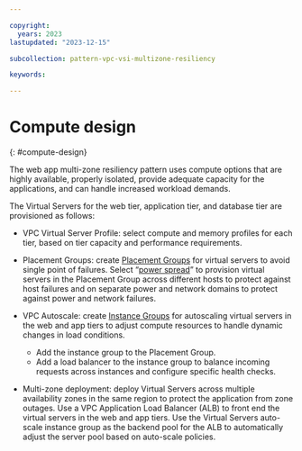 ```yaml
---

copyright:
  years: 2023
lastupdated: "2023-12-15"

subcollection: pattern-vpc-vsi-multizone-resiliency

keywords:

---
```


# Compute design
{: #compute-design}

The web app multi-zone resiliency pattern uses compute options that are highly available, properly isolated, provide adequate capacity for the applications, and can handle increased workload demands.

The Virtual Servers for the web tier, application tier, and database tier are provisioned as follows:

- VPC Virtual Server Profile: select compute and memory profiles for each tier, based on tier capacity and performance requirements.

- Placement Groups: create [Placement Groups](/docs/vpc?topic=vpc-about-placement-groups-for-vpc&interface=ui) for virtual servers to avoid single point of failures. Select “[power spread](/docs/vpc?topic=vpc-about-placement-groups-for-vpc&interface=ui#power-spread-placement-groups-for-vpc)” to provision virtual servers in the Placement Group across different hosts to protect against host failures and on separate power and network domains to protect against power and network failures.

- VPC Autoscale: create [Instance Groups](/docs/vpc?topic=vpc-creating-auto-scale-instance-group&interface=ui) for autoscaling virtual servers in the web and app tiers to adjust compute resources to handle dynamic changes in load conditions.
    -   Add the instance group to the Placement Group.
    -   Add a load balancer to the instance group to balance incoming requests across instances and configure specific health checks.

- Multi-zone deployment: deploy Virtual Servers across multiple availability zones in the same region to protect the application from zone outages. Use a VPC Application Load Balancer (ALB) to front end the virtual servers in the web and app tiers. Use the Virtual Servers auto-scale instance group as the backend pool for the ALB to automatically adjust the server pool based on auto-scale policies.
